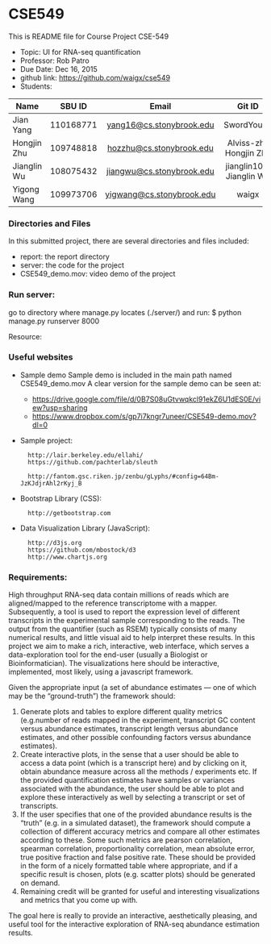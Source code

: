 # CSE549

This is README file for Course Project CSE-549

* Topic: UI for RNA-seq quantification
* Professor: Rob Patro
* Due Date: Dec 16, 2015
* github link: https://github.com/waigx/cse549
* Students:

|Name          |   SBU ID      |        Email               |          Git ID            |
|--------------|:-------------:|:--------------------------:|:--------------------------:|
| Jian Yang    |  110168771    | yang16@cs.stonybrook.edu   |       SwordYoung           |
| Hongjin Zhu  |  109748818    | hozzhu@cs.stonybrook.edu   |  Alviss-zhj, Hongjin Zhu   |
| Jianglin Wu  |  108075432    | jiangwu@cs.stonybrook.edu  | jianglin101, Jianglin Wu   |
| Yigong Wang  |  109973706    | yigwang@cs.stonybrook.edu  |          waigx             |

### Directories and Files
In this submitted project, there are several directories and files included:
 - report: the report directory
 - server: the code for the project
 - CSE549_demo.mov: video demo of the project

### Run server:
go to directory where manage.py locates (./server/) and run:
$ python manage.py runserver 8000

Resource:

### Useful websites

* Sample demo
	Sample demo is included in the main path named CSE549_demo.mov
	A clear version for the sample demo can be seen at:
	- https://drive.google.com/file/d/0B7S08uGtvwqkcl91ekZ6U1dES0E/view?usp=sharing
	- https://www.dropbox.com/s/gp7i7kngr7uneer/CSE549-demo.mov?dl=0

* Sample project:

        http://lair.berkeley.edu/ellahi/
        https://github.com/pachterlab/sleuth
        
        http://fantom.gsc.riken.jp/zenbu/gLyphs/#config=64Bm-JzKJdjrAhl2rKyj_B

* Bootstrap Library (CSS):



        http://getbootstrap.com

* Data Visualization Library (JavaScript):



        http://d3js.org
        https://github.com/mbostock/d3
        http://www.chartjs.org


### Requirements:

High throughput RNA-seq data contain millions of reads which are aligned/mapped to the reference transcriptome with a mapper.  Subsequently, a tool is used to report the expression level of different transcripts in the experimental sample corresponding to the reads. The output from the quantifier (such as RSEM) typically consists of many numerical results, and little visual aid to help interpret these results. In this project we aim to make a rich, interactive, web interface, which serves a data-exploration tool for the end-user (usually a Biologist or Bioinformatician).  The visualizations here should be interactive, implemented, most likely, using a javascript framework.

Given the appropriate input (a set of abundance estimates — one of which may be the “ground-truth”) the framework should:
 1. Generate plots and tables to explore different quality metrics (e.g.number of reads mapped in the experiment, transcript GC content versus abundance estimates, transcript length versus abundance estimates, and other possible confounding factors versus abundance estimates).
 2. Create interactive plots, in the sense that a user should be able to access a data point (which is a transcript here) and by clicking on it, obtain abundance measure across all the methods / experiments etc.  If the provided quantification estimates have samples or variances associated with the abundance, the user should be able to plot and explore these interactively as well by selecting a transcript or set of transcripts.
 3. If the user specifies that one of the provided abundance results is the “truth” (e.g. in a simulated dataset), the framework should compute a collection of different accuracy metrics and compare all other estimates according to these.  Some such metrics are pearson correlation, spearman correlation, proportionality correlation, mean absolute error, true positive fraction and false positive rate.  These should be provided in the form of a nicely formatted table where appropriate, and if a specific result is chosen, plots (e.g. scatter plots) should be generated on demand.
 4. Remaining credit will be granted for useful and interesting visualizations and metrics that you come up with.

The goal here is really to provide an interactive, aesthetically pleasing, and useful tool for the interactive exploration of RNA-seq abundance estimation results.
